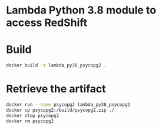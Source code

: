# Lambda Python 3.8 module to access RedShift

# Build
```bash
docker build -t lambda_py38_psycopg2 .
```

# Retrieve the artifact
```bash
docker run --name psycopg2 lambda_py38_psycopg2
docker cp psycopg2:/build/psycopg2.zip ./
docker stop psycopg2
docker rm psycopg2
```